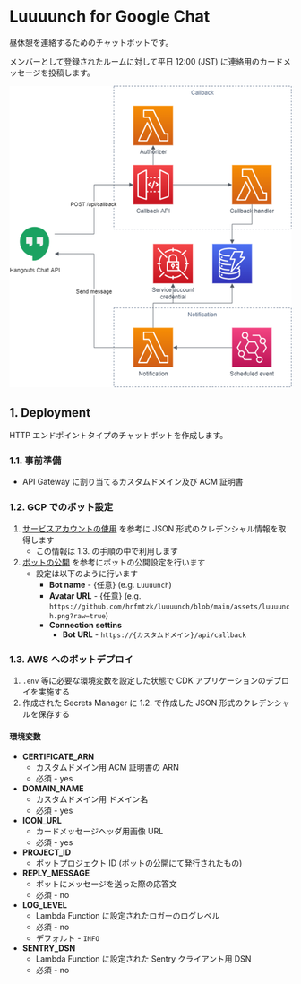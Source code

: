 # Luuuunch for Google Chat

昼休憩を連絡するためのチャットボットです。

メンバーとして登録されたルームに対して平日 12:00 (JST) に連絡用のカードメッセージを投稿します。

![アーキテクチャ](./assets/architecture.png)

## 1. Deployment

HTTP エンドポイントタイプのチャットボットを作成します。

### 1.1. 事前準備

- API Gateway に割り当てるカスタムドメイン及び ACM 証明書

### 1.2. GCP でのボット設定

1. [サービスアカウントの使用](https://developers.google.com/chat/how-tos/service-accounts) を参考に JSON 形式のクレデンシャル情報を取得します
   - この情報は 1.3. の手順の中で利用します
1. [ボットの公開](https://developers.google.com/chat/how-tos/bots-publish) を参考にボットの公開設定を行います
   - 設定は以下のように行います
     - **Bot name** - {任意} (e.g. `Luuuunch`)
     - **Avatar URL** - {任意} (e.g. `https://github.com/hrfmtzk/luuuunch/blob/main/assets/luuuunch.png?raw=true`)
     - **Connection settins**
       - **Bot URL** - `https://{カスタムドメイン}/api/callback`

### 1.3. AWS へのボットデプロイ

1. `.env` 等に必要な環境変数を設定した状態で CDK アプリケーションのデプロイを実施する
1. 作成された Secrets Manager に 1.2. で作成した JSON 形式のクレデンシャルを保存する

#### 環境変数

- **CERTIFICATE_ARN**
  - カスタムドメイン用 ACM 証明書の ARN
  - 必須 - yes
- **DOMAIN_NAME**
  - カスタムドメイン用 ドメイン名
  - 必須 - yes
- **ICON_URL**
  - カードメッセージヘッダ用画像 URL
  - 必須 - yes
- **PROJECT_ID**
  - ボットプロジェクト ID (ボットの公開にて発行されたもの)
- **REPLY_MESSAGE**
  - ボットにメッセージを送った際の応答文
  - 必須 - no
- **LOG_LEVEL**
  - Lambda Function に設定されたロガーのログレベル
  - 必須 - no
  - デフォルト - `INFO`
- **SENTRY_DSN**
  - Lambda Function に設定された Sentry クライアント用 DSN
  - 必須 - no
